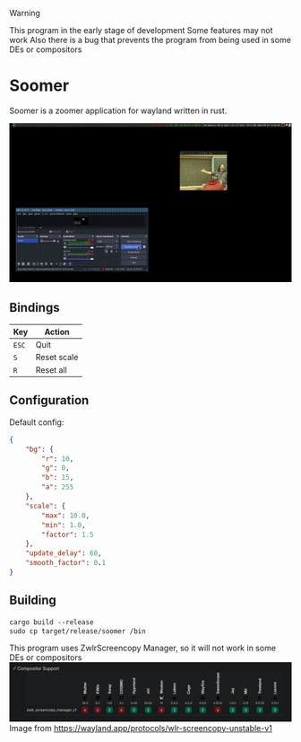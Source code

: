 > [!WARNING]
> This program in the early stage of development
> Some features may not work
> Also there is a bug that prevents the program from being used in some DEs or compositors

# Soomer
Soomer is a zoomer application for wayland written in rust.

![demo](demo.gif)

## Bindings
| Key   | Action      |
|-------|-------------|
| `ESC` | Quit        |
| `S`   | Reset scale |
| `R`   | Reset all   |

## Configuration
Default config:
```json
{
    "bg": {
        "r": 10,
        "g": 0,
        "b": 15,
        "a": 255
    },
    "scale": {
        "max": 10.0,
        "min": 1.0,
        "factor": 1.5
    },
    "update_delay": 60,
    "smooth_factor": 0.1
}
```

## Building
```
cargo build --release
sudo cp target/release/soomer /bin
```

This program uses ZwlrScreencopy Manager, so it will not work in some DEs or compositors
![protocol](protocol.jpg)
Image from https://wayland.app/protocols/wlr-screencopy-unstable-v1
